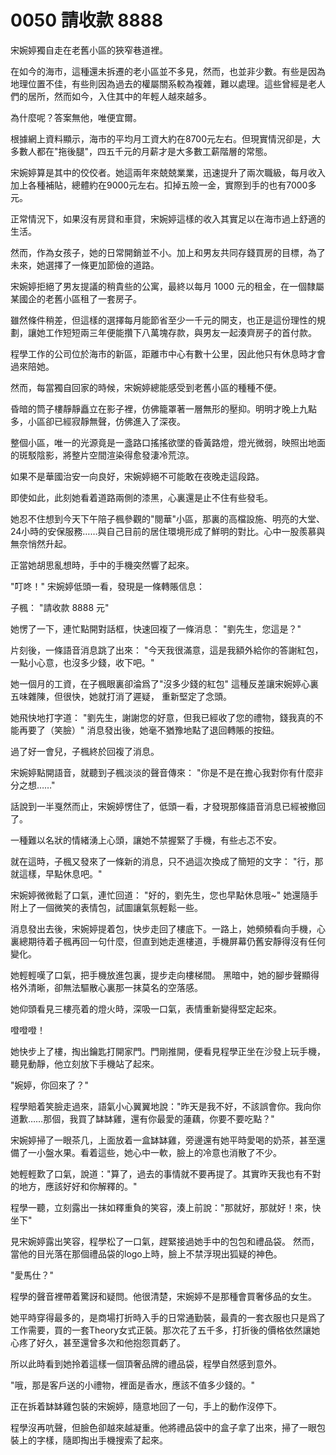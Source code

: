 # 0050 請收款 8888

宋婉婷獨自走在老舊小區的狹窄巷道裡。

在如今的海市，這種還未拆遷的老小區並不多見，然而，也並非少數。有些是因為地理位置不佳，有些則因為過去的權屬關系較為複雜，難以處理。這些曾經是老人們的居所，然而如今，入住其中的年輕人越來越多。

為什麼呢？答案無他，唯便宜爾。

根據網上資料顯示，海市的平均月工資大約在8700元左右。但現實情況卻是，大多數人都在"拖後腿"，四五千元的月薪才是大多數工薪階層的常態。

宋婉婷算是其中的佼佼者。她這兩年來兢兢業業，迅速提升了兩次職級，每月收入加上各種補貼，總體約在9000元左右。扣掉五險一金，實際到手的也有7000多元。

正常情況下，如果沒有房貸和車貸，宋婉婷這樣的收入其實足以在海市過上舒適的生活。

然而，作為女孩子，她的日常開銷並不小。加上和男友共同存錢買房的目標，為了未來，她選擇了一條更加節儉的道路。

宋婉婷拒絕了男友提議的稍貴些的公寓，最終以每月 1000 元的租金，在一個隸屬某國企的老舊小區租了一套房子。

雖然條件稍差，但這樣的選擇每月能節省至少一千元的開支，也正是這份理性的規劃，讓她工作短短兩三年便能攢下八萬塊存款，與男友一起湊齊房子的首付款。

程學工作的公司位於海市的新區，距離市中心有數十公里，因此他只有休息時才會過來陪她。

然而，每當獨自回家的時候，宋婉婷總能感受到老舊小區的種種不便。

昏暗的筒子樓靜靜矗立在影子裡，仿佛籠罩著一層無形的壓抑。明明才晚上九點多，小區卻已經寂靜無聲，仿佛進入了深夜。

整個小區，唯一的光源竟是一盞路口搖搖欲墜的昏黃路燈，燈光微弱，映照出地面的斑駁陰影，將整片空間渲染得愈發淒冷荒涼。

如果不是華國治安一向良好，宋婉婷絕不可能敢在夜晚走這段路。

即使如此，此刻她看着道路兩側的漆黑，心裏還是止不住有些發毛。

她忍不住想到今天下午陪子楓參觀的"閱華"小區，那裏的高檔設施、明亮的大堂、24小時的安保服務……與自己目前的居住環境形成了鮮明的對比。心中一股羨慕與無奈悄然升起。

正當她胡思亂想時，手中的手機突然響了起來。

"叮咚！"
宋婉婷低頭一看，發現是一條轉賬信息：

子楓：
"請收款 8888 元"

她愣了一下，連忙點開對話框，快速回複了一條消息：
"劉先生，您這是？"

片刻後，一條語音消息跳了出來：
"今天我很滿意，這是我額外給你的答謝紅包，一點小心意，也沒多少錢，收下吧。"

她一個月的工資，在子楓眼裏卻淪爲了"沒多少錢的紅包"
這種反差讓宋婉婷心裏五味雜陳，但很快，她就打消了遲疑，
重新堅定了念頭。

她飛快地打字道：
"劉先生，謝謝您的好意，但我已經收了您的禮物，錢我真的不能再要了（笑臉）"
消息發出後，她毫不猶豫地點了退回轉賬的按鈕。

過了好一會兒，子楓終於回複了消息。

宋婉婷點開語音，就聽到子楓淡淡的聲音傳來：
"你是不是在擔心我對你有什麼非分之想……"

話說到一半戛然而止，宋婉婷愣住了，低頭一看，才發現那條語音消息已經被撤回了。

一種難以名狀的情緒湧上心頭，讓她不禁握緊了手機，有些忐忑不安。

就在這時，子楓又發來了一條新的消息，只不過這次換成了簡短的文字：
"行，那就這樣，早點休息吧。"

宋婉婷微微鬆了口氣，連忙回道：
"好的，劉先生，您也早點休息哦~"
她還隨手附上了一個微笑的表情包，試圖讓氣氛輕鬆一些。

消息發出去後，宋婉婷提着包，快步走回了樓底下。一路上，她頻頻看向手機，心裏總期待着子楓再回一句什麼，但直到她走進樓道，手機屏幕仍舊安靜得沒有任何變化。

她輕輕嘆了口氣，把手機放進包裏，提步走向樓梯間。
黑暗中，她的腳步聲顯得格外清晰，卻無法驅散心裏那一抹莫名的空落感。

她仰頭看見三樓亮着的燈火時，深吸一口氣，表情重新變得堅定起來。

噔噔噔！

她快步上了樓，掏出鑰匙打開家門。門剛推開，便看見程學正坐在沙發上玩手機，聽見動靜，他立刻放下手機站了起來。

"婉婷，你回來了？"

程學賠着笑臉走過來，語氣小心翼翼地說："昨天是我不好，不該誤會你。我向你道歉……那個，我買了缽缽雞，還有你最愛的蓮藕，你要不要吃點？"

宋婉婷掃了一眼茶几，上面放着一盒缽缽雞，旁邊還有她平時愛喝的奶茶，甚至還備了一小盤水果。看着這些，她心中一軟，臉上的冷意也消散了不少。

她輕輕歎了口氣，說道："算了，過去的事情就不要再提了。其實昨天我也有不對的地方，應該好好和你解釋的。"

程學一聽，立刻露出一抹如釋重負的笑容，湊上前說："那就好，那就好！來，快坐下"

見宋婉婷露出笑容，程學松了一口氣，趕緊接過她手中的包包和禮品袋。
然而，當他的目光落在那個禮品袋的logo上時，臉上不禁浮現出狐疑的神色。

"愛馬仕？"

程學的聲音裡帶着驚訝和疑問。他很清楚，宋婉婷不是那種會買奢侈品的女生。

她平時穿得最多的，是商場打折時入手的日常通勤裝，最貴的一套衣服也只是爲了工作需要，買的一套Theory女式正裝。那次花了五千多，打折後的價格依然讓她心疼了好久，甚至還曾多次和他抱怨買虧了。

所以此時看到她拎着這樣一個頂奢品牌的禮品袋，程學自然感到意外。

"哦，那是客戶送的小禮物，裡面是香水，應該不值多少錢的。"

正在拆着缽缽雞包裝的宋婉婷，隨意地回了一句，手上的動作沒停下。

程學沒再吭聲，但臉色卻越來越凝重。他將禮品袋中的盒子拿了出來，掃了一眼包裝上的字樣，隨即掏出手機搜索了起來。